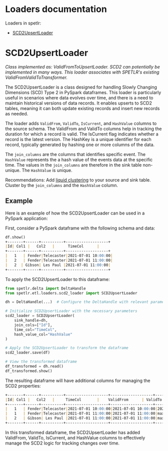 
# Loaders documentation

Loaders in spetlr:

- [SCD2UpsertLoader](#SCD2Loader)
 

# SCD2UpsertLoader
*Class implemented as: ValidFromToUpsertLoader. SCD2 can potentially be implemented in many ways. This loader 
associates with SPETLR's existing ValidFromValidToTransformer.*

The SCD2UpsertLoader is a class designed for handling Slowly Changing Dimensions (SCD) Type 2 in PySpark dataframes. 
This loader is particularly useful in scenarios where data evolves over time, and there is a need to maintain 
historical versions of data records. It enables upserts to SCD2 tables, meaning it can both update existing records and
insert new records as needed.

The loader adds `ValidFrom`, `ValidTo`, `IsCurrent`, and `HashValue` columns to the source schema. The ValidFrom and ValidTo 
columns help in tracking the duration for which a record is valid. The IsCurrent flag indicates whether a record is the 
latest version. The HashKey is a unique identifier for each record, typically generated by hashing one or more columns of the data.

The `join_columns` are the columns that identifies specific event. The `HashValue` represents the a hash value of the events data at the specific time.
The values in the `join_columns` are therefore in the sink table non-unique. The `HashValue` is unique. 

Recommendations: Add [liquid clustering](https://docs.databricks.com/en/delta/clustering.html) to your source and sink table. 
Cluster by the `join_columns` and the `HashValue` column.

## Example
Here is an example of how the SCD2UpsertLoader can be used in a PySpark application:

First, consider a PySpark dataframe with the following schema and data:

```markdown
df.show()
+-------+------+----------+-------------------+
|Id| Col1 |   Col2   |      TimeCol      |
+-------+------+----------+-------------------+
|   1   | Fender|Telecaster|2021-07-01 10:00:00|
|   2   | Fender|Telecaster|2021-07-01 11:00:00|
|   2  | Gibson| Les Paul |2021-07-01 11:00:00|
+-------+------+----------+-------------------+
```

To apply the SCD2UpsertLoader to this dataframe:

```python
from spetlr.delta import DeltaHandle
from spetlr.etl.loaders.scd2_loader import SCD2UpsertLoader

dh = DeltaHandle(...)  # Configure the DeltaHandle with relevant parameters

# Initialize SCD2UpsertLoader with the necessary parameters
scd2_loader = SCD2UpsertLoader(
    sink_handle=dh,
    join_cols=["Id"],
    time_col="TimeCol",
    hash_value_col="HashValue"
)

# Apply the SCD2UpsertLoader to transform the dataframe
scd2_loader.save(df)

# View the transformed dataframe
df_transformed = dh.read()
df_transformed.show()


```

The resulting dataframe will have additional columns for managing the SCD2 properties:
```markdown
+-------+------+----------+-------------------+-------------------+---------+---------+-------------------------------+
|Id| Col1 |   Col2   |     TimeCol       |    ValidFrom      | ValidTo             |IsCurrent|    HashValue     |
+-------+------+----------+-------------------+-------------------+---------+---------+------------------------------+
|   1   | Fender|Telecaster|2021-07-01 10:00:00|2021-07-01 10:00:00|2021-07-01 11:00:00|  False  |<hash_value_1>      |
|   1   | Fender|Telecaster|2021-07-01 11:00:00|2021-07-01 11:00:00|max_time           |  True   |<hash_value_1>      |
|   2   | Gibson| Les Paul |2021-07-01 11:00:00|2021-07-01 11:00:00|max_time            |  True  |<hash_value_2>      |
+-------+------+----------+-------------------+-------------------+---------+---------+-------------------------------+
```

In this transformed dataframe, the SCD2UpsertLoader has added ValidFrom, ValidTo, IsCurrent, and HashValue columns to 
effectively manage the SCD2 logic for tracking changes over time.
